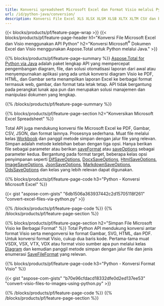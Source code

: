 ```yaml
---
title: Konversi spreadsheet Microsoft Excel dan Format Visio melalui Python 
url: /id/python-java/conversion/
description: Konversi File Excel XLS XLSX XLSM XLSB XLTX XLTM CSV dan banyak lagi serta Format Visio VSDX VSX VTX VDX VSSX VSTX VSDM VSSM VSTM dll hanya beberapa baris kode Python.
---
```


{{< blocks/products/pf/feature-page-wrap >}}
{{< blocks/products/pf/feature-page-header h1="Konversi File Microsoft Excel dan Visio menggunakan API Python" h2="Konversi Microsoft<sup>&reg;</sup> Dokumen Excel dan Visio menggunakan Aspose.Total untuk Python melalui Java." >}}

{{% blocks/products/pf/feature-page-summary %}}
[Aspose.Total for Python via Java](https://products.aspose.com/total/python-java/) adalah paket lengkap API yang mempercepat pengembangan diagram, file, dan solusi otomatisasi laporan dari awal atau menyempurnakan aplikasi yang ada untuk konversi diagram Visio ke PDF, HTML, dan Gambar serta menampilkan laporan Excel ke berbagai format termasuk web, gambar, dan format tata letak tetap. API tidak bergantung pada perangkat lunak apa pun dan merupakan solusi manajemen dan manipulasi dokumen yang lengkap.

{{% /blocks/products/pf/feature-page-summary  %}}

{{% blocks/products/pf/feature-page-section  h2="Konversikan Microsoft Excel Spreadsheet" %}}

Total API juga mendukung konversi file Microsoft Excel ke PDF, Gambar, CSV, JSON, dan format lainnya. Prosesnya sederhana. Muat file melalui kelas [Workbook](https://reference.aspose.com/cells/python-java/asposecells.api/Workbook) dan panggil metode simpan dengan jalur file yang relevan. Simpan adalah metode kelebihan beban dengan tiga opsi. Hanya berikan file sebagai parameter atau berikan [saveFormat](https://reference.aspose.com/cells/python-java/asposecells.api/SaveFormat) atau [saveOptions](https://reference.aspose.com/cells/python-java/asposecells.api/SaveOptions) sebagai parameter kedua. Bergantung pada format target, beberapa kelas opsi penyimpanan seperti [DifSaveOptions](https://reference.aspose.com/cells/python-java/asposecells.api/DifSaveOptions), [DocxSaveOptions](https://reference.aspose.com/cells/python-java/asposecells.api/DocxSaveOptions), [HtmlSaveOptions](https://reference.aspose.com/cells/python-java/asposecells.api/HtmlSaveOptions), [ImageSaveOptions](https://reference.aspose.com/cells/python-java/asposecells.api/ImageSaveOptions), [JsonSaveOptions](https://reference.aspose.com/cells/python-java/asposecells.api/JsonSaveOptions), [MarkdownSaveOptions](https://reference.aspose.com/cells/python-java/asposecells.api/MarkdownSaveOptions), [OdsSaveOptions](https://reference.aspose.com/cells/python-java/asposecells.api/OdsSaveOptions) dan kelas yang lebih relevan dapat digunakan.

{{% blocks/products/pf/feature-page-code h3="Python - Konversi Microsoft Excel" %}}

{{< gist "aspose-com-gists" "6db1506a363937442c2d15705118f261" "convert-excel-files-via-python.py" >}}

{{% /blocks/products/pf/feature-page-code  %}}
{{% /blocks/products/pf/feature-page-section %}}

{{% blocks/products/pf/feature-page-section  h2="Simpan File Microsoft Visio ke Berbagai Format" %}}
Total Python API mendukung konversi antar format Visio serta mengonversi ke format Gambar, SVG, HTML, dan PDF. Untuk konversi format Visio, cukup dua baris kode. Pertama-tama muat VSDX, VSX, VTX, VDX atau format visio sumber apa pun melalui kelas [Diagram](https://reference.aspose.com/diagram/python-java/asposediagram.api/Diagram) dan kemudian panggil metode simpan dengan jalur file dan jenis enumerasi [SaveFileFormat](https://reference.aspose.com/diagram/python-java/asposediagram.api/SaveFileFormat) yang relevan.  

{{% blocks/products/pf/feature-page-code h3="Python - Konversi Format Visio" %}}

{{< gist "aspose-com-gists" "b70e96cfdacd18332dfe0d2ed137ee53" "convert-visio-files-to-images-using-python.py" >}}

{{% /blocks/products/pf/feature-page-code  %}}
{{% /blocks/products/pf/feature-page-section %}}